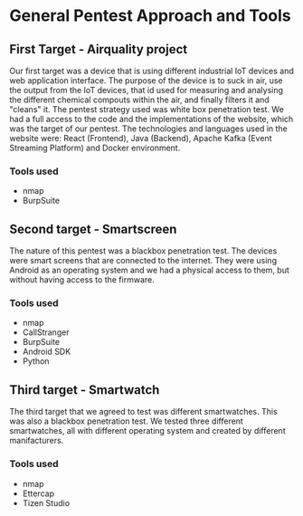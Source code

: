 # General Pentest Approach and Tools
 

## First Target - Airquality project
 
Our first target was a device that is using different industrial IoT devices and web application interface. The purpose of the device is to suck in air, use the output from the IoT devices, that id used for measuring and analysing the different chemical compouts within the air, and finally filters it and "cleans" it.
The pentest strategy used was white box penetration test. We had a full access to the code and the implementations of the website, which was the target of our pentest. 
The technologies and languages used in the website were: React (Frontend), Java (Backend), Apache Kafka (Event Streaming Platform) and Docker environment. 

### Tools used
- nmap
- BurpSuite

## Second target - Smartscreen

The nature of this pentest was a blackbox penetration test.
 The devices were smart screens that are connected to the internet. They were using Android as an operating system and we had a physical access to them, but without having access to the firmware.

### Tools used
- nmap
- CallStranger
- BurpSuite
- Android SDK
- Python

## Third target - Smartwatch

The third target that we agreed to test was different smartwatches. This was also a blackbox penetration test. We tested three different smartwatches, all with different operating system and created by different manifacturers.


### Tools used
- nmap
- Ettercap
- Tizen Studio

